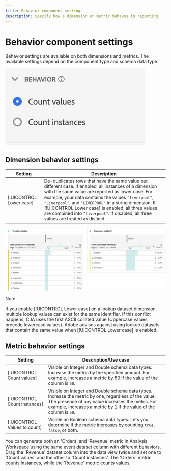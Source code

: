 ```yaml
---
title: Behavior component settings
description: Specify how a dimension or metric behaves in reporting.
---
```


# Behavior component settings

Behavior settings are available on both dimensions and metrics. The available settings depend on the component type and schema data type.

![Behavior settings](../assets/behavior-settings.png)

## Dimension behavior settings

| Setting | Description|
| --- | --- |
| [!UICONTROL Lower case] | De-duplicates rows that have the same value but different case. If enabled, all instances of a dimension with the same value are reported as lower case. For example, your data contains the values `"liverpool"`, `"Liverpool"`, and `"LIVERPOOL"` in a string dimension. If [!UICONTROL Lower case] is enabled, all three values are combined into `"liverpool"`. If disabled, all three values are treated as distinct. |

![Case-sensitive dimension](../assets/case-sens-workspace.png)

>[!NOTE]
>
>If you enable [!UICONTROL Lower case] on a lookup dataset dimension, multiple lookup values can exist for the same identifier. If this conflict happens, CJA uses the first ASCII collated value (Uppercase values precede lowercase values). Adobe advises against using lookup datasets that contain the same value when [!UICONTROL Lower case] is enabled.

## Metric behavior settings

| Setting | Description/Use case |
| --- | --- |
| [!UICONTROL Count values] | Visible on Integer and Double schema data types. Increase the metric by the specified amount. For example, increases a metric by 50 if the value of the column is `50`. |
| [!UICONTROL Count instances] | Visible on Integer and Double schema data types. Increase the metric by one, regardless of the value. The presence of any value increases the metric. For example, increases a metric by 1 if the value of the column is `50`. |
| [!UICONTROL Values to count] | Visible on Boolean schema data types. Lets you determine if the metric increases by counting `true`, `false`, or both. |

You can generate both an 'Orders' and 'Revenue' metric in Analysis Workspace using the same event dataset column with different behaviors. Drag the 'Revenue' dataset column into the data view twice and set one to 'Count values' and the other to 'Count instances'. The 'Orders' metric counts instances, while the 'Revenue' metric counts values.

